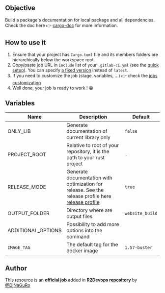 ## Objective

Build a package's documentation for local package and all dependencies. Check the doc here 👉 [cargo-doc](https://doc.rust-lang.org/cargo/commands/cargo-doc.html) for more information.
## How to use it

1. Ensure that your project has `Cargo.toml` file and its members folders are hierarchically below the workspace root.
1. Copy/paste job URL in `include` list of your `.gitlab-ci.yml` (see the [quick setup](/use-the-hub/#quick-setup)). You can specify [a fixed version](#changelog) instead of `latest`.
1. If you need to customize the job (stage, variables, ...) 👉 check the [jobs
   customization](/use-the-hub/#jobs-customization)
1. Well done, your job is ready to work ! 😀

## Variables

| Name | Description | Default |
| ---- | ----------- | ------- |
| ONLY_LIB | Generate documentation of current library only | `false` |
| PROJECT_ROOT | Relative to root of your repository, it is the path to your rust project | `.` |
| RELEASE_MODE | Generate documentation with optimization for release. See the release profile here [release profile](https://doc.rust-lang.org/cargo/reference/profiles.html#release) | `true` |
| OUTPUT_FOLDER | Directory where are output files | `website_build` |
| ADDITIONAL_OPTIONS | Possibility to add more options into the command | ` ` |
| `IMAGE_TAG` | The default tag for the docker image | `1.57-buster`  |



## Author
This resource is an **[official job](https://docs.r2devops.io/faq-labels/)** added in [**R2Devops repository**](https://gitlab.com/r2devops/hub) by [@DjNaGuRo](https://gitlab.com/DjNaGuRo)

